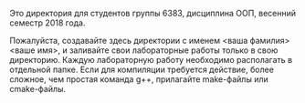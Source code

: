 Это директория для студентов группы 6383, дисциплина ООП, весенний семестр 2018 года.

Пожалуйста, создавайте здесь директории с именем <ваша фамилия><ваше имя>, и заливайте свои лабораторные работы только в свою директорию. Каждую лабораторную работу необходимо располагать в отдельной папке. Если для компиляции требуется действие, более сложное, чем простая команда g++, прилагайте make-файлы или cmake-файлы.
